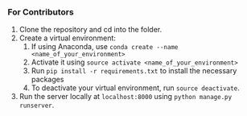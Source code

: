 ### For Contributors

1. Clone the repository and cd into the folder.
2. Create a virtual environment: 
	1. If using Anaconda, use `conda create --name <name_of_your_environment>`
	2. Activate it using `source activate <name_of_your_environment>`
	3. Run `pip install -r requirements.txt` to install the necessary packages
	4. To deactivate your virtual environment, run `source deactivate`.
4. Run the server locally at `localhost:8000` using `python manage.py runserver`.
